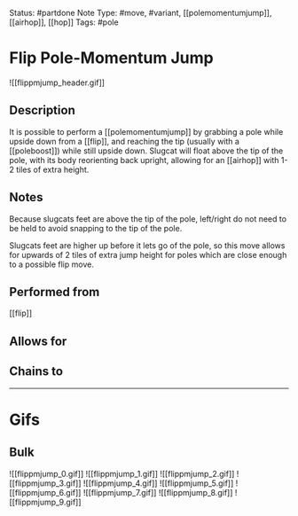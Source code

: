 Status: #partdone 
Note Type: #move, #variant, [[polemomentumjump]], [[airhop]], [[hop]]
Tags: #pole 

# Flip Pole-Momentum Jump
![[flippmjump_header.gif]]
## Description
It is possible to perform a [[polemomentumjump]] by grabbing a pole while upside down from a [[flip]], and reaching the tip (usually with a [[poleboost]]) while still upside down. Slugcat will float above the tip of the pole, with its body reorienting back upright, allowing for an [[airhop]] with 1-2 tiles of extra height.

## Notes
Because slugcats feet are above the tip of the pole, left/right do not need to be held to avoid snapping to the tip of the pole.

Slugcats feet are higher up before it lets go of the pole, so this move allows for upwards of 2 tiles of extra jump height for poles which are close enough to a possible flip move.

## Performed from
[[flip]]

## Allows for


## Chains to


___
# Gifs
## Bulk
![[flippmjump_0.gif]]
![[flippmjump_1.gif]]
![[flippmjump_2.gif]]
![[flippmjump_3.gif]]
![[flippmjump_4.gif]]
![[flippmjump_5.gif]]
![[flippmjump_6.gif]]
![[flippmjump_7.gif]]
![[flippmjump_8.gif]]
![[flippmjump_9.gif]]